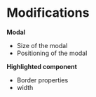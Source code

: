 # Modifications

**Modal**
- Size of the modal
- Positioning of the modal


**Highlighted component**
- Border properties
- width